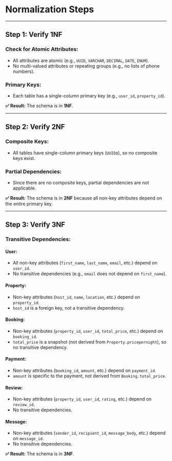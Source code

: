 # Normalization Steps

---

## Step 1: Verify 1NF

### Check for Atomic Attributes:
- All attributes are atomic (e.g., `UUID`, `VARCHAR`, `DECIMAL`, `DATE`, `ENUM`).
- No multi-valued attributes or repeating groups (e.g., no lists of phone numbers).

### Primary Keys:
- Each table has a single-column primary key (e.g., `user_id`, `property_id`).

**✅ Result:** The schema is in **1NF**.

---

## Step 2: Verify 2NF

### Composite Keys:
- All tables have single-column primary keys (`UUID`s), so no composite keys exist.

### Partial Dependencies:
- Since there are no composite keys, partial dependencies are not applicable.

**✅ Result:** The schema is in **2NF** because all non-key attributes depend on the entire primary key.

---

## Step 3: Verify 3NF

### Transitive Dependencies:

#### User:
- All non-key attributes (`first_name`, `last_name`, `email`, etc.) depend on `user_id`.
- No transitive dependencies (e.g., `email` does not depend on `first_name`).

#### Property:
- Non-key attributes (`host_id`, `name`, `location`, etc.) depend on `property_id`.
- `host_id` is a foreign key, not a transitive dependency.

#### Booking:
- Non-key attributes (`property_id`, `user_id`, `total_price`, etc.) depend on `booking_id`.
- `total_price` is a snapshot (not derived from `Property.pricepernight`), so no transitive dependency.

#### Payment:
- Non-key attributes (`booking_id`, `amount`, etc.) depend on `payment_id`.
- `amount` is specific to the payment, not derived from `Booking.total_price`.

#### Review:
- Non-key attributes (`property_id`, `user_id`, `rating`, etc.) depend on `review_id`.
- No transitive dependencies.

#### Message:
- Non-key attributes (`sender_id`, `recipient_id`, `message_body`, etc.) depend on `message_id`.
- No transitive dependencies.

**✅ Result:** The schema is in **3NF**.
